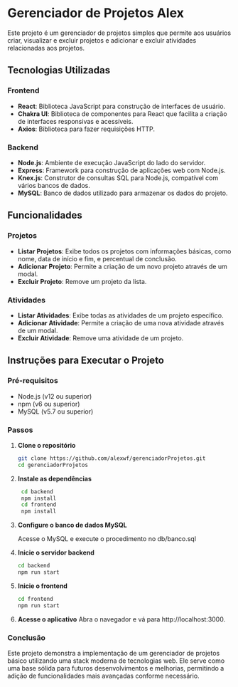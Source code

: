 # Gerenciador de Projetos Alex

Este projeto é um gerenciador de projetos simples que permite aos usuários criar, visualizar e excluir projetos e adicionar e excluir atividades relacionadas aos projetos.

## Tecnologias Utilizadas

### Frontend

- **React**: Biblioteca JavaScript para construção de interfaces de usuário.
- **Chakra UI**: Biblioteca de componentes para React que facilita a criação de interfaces responsivas e acessíveis.
- **Axios**: Biblioteca para fazer requisições HTTP.

### Backend

- **Node.js**: Ambiente de execução JavaScript do lado do servidor.
- **Express**: Framework para construção de aplicações web com Node.js.
- **Knex.js**: Construtor de consultas SQL para Node.js, compatível com vários bancos de dados.
- **MySQL**: Banco de dados utilizado para armazenar os dados do projeto.

## Funcionalidades

### Projetos

- **Listar Projetos**: Exibe todos os projetos com informações básicas, como nome, data de início e fim, e percentual de conclusão.
- **Adicionar Projeto**: Permite a criação de um novo projeto através de um modal.
- **Excluir Projeto**: Remove um projeto da lista.

### Atividades

- **Listar Atividades**: Exibe todas as atividades de um projeto específico.
- **Adicionar Atividade**: Permite a criação de uma nova atividade através de um modal.
- **Excluir Atividade**: Remove uma atividade de um projeto.

## Instruções para Executar o Projeto

### Pré-requisitos

- Node.js (v12 ou superior)
- npm (v6 ou superior)
- MySQL (v5.7 ou superior)

### Passos

1. **Clone o repositório**

   ```bash
   git clone https://github.com/alexwf/gerenciadorProjetos.git
   cd gerenciadorProjetos
   ```

2. **Instale as dependências**

   ```bash
    cd backend
    npm install
    cd frontend
    npm install
    ```

3. **Configure o banco de dados MySQL**

    Acesse o MySQL e execute o procedimento no db/banco.sql

4. **Inicie o servidor backend**

    ```bash
    cd backend
    npm run start
    ```

5. **Inicie o frontend**
    ```bash
    cd frontend
    npm run start
    ```

6. **Acesse o aplicativo**
Abra o navegador e vá para http://localhost:3000.

### Conclusão

Este projeto demonstra a implementação de um gerenciador de projetos básico utilizando uma stack moderna de tecnologias web.
Ele serve como uma base sólida para futuros desenvolvimentos e melhorias, permitindo a adição de funcionalidades mais avançadas conforme necessário.